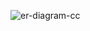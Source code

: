
![er-diagram-cc](https://github.com/HjalmarStranninge/CC_Backend/assets/145579430/fbb0012d-117f-49bc-a7c6-c3d99125678e)
